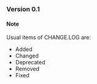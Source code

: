 ### Version 0.1



#### Note
Usual items of CHANGE.LOG are:
- Added
- Changed
- Deprecated
- Removed
- Fixed    
